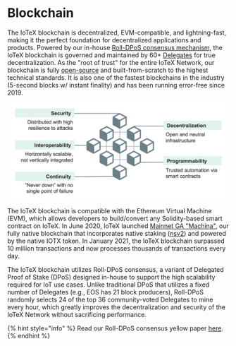 # Blockchain

The IoTeX blockchain is decentralized, EVM-compatible, and lightning-fast, making it the perfect foundation for decentralized applications and products. Powered by our in-house [Roll-DPoS consensus mechanism](https://res.cloudinary.com/dokc3pa1x/image/upload/v1559623484/Research%20Paper/Academic_Paper_Yellow_Paper.pdf), the IoTeX blockchain is governed and maintained by 60+ [Delegates](https://member.iotex.io/) for true decentralization. As the "root of trust" for the entire IoTeX Network, our blockchain is fully [open-source](https://github.com/iotexproject) and built-from-scratch to the highest technical standards. It is also one of the fastest blockchains in the industry \(5-second blocks w/ instant finality\) and has been running error-free since 2019.

![](../.gitbook/assets/image%20%2811%29.png)

The IoTeX blockchain is compatible with the Ethereum Virtual Machine \(EVM\), which allows developers to build/convert any Solidity-based smart contract on IoTeX. In June 2020, IoTeX launched [Mainnet GA "Machina"](https://medium.com/iotex/the-iotex-platform-optimized-for-the-internet-of-trusted-things-dd4f9240db59), our fully native blockchain that incorporates native staking \([nsv2](https://medium.com/@iotex/iotex-native-staking-v2-a-new-scalable-secure-and-flexible-design-31d709c2b20e)\) and powered by the native IOTX token. In January 2021, the IoTeX blockchain surpassed 10 million transactions and now processes thousands of transactions every day.

The IoTeX blockchain utilizes Roll-DPoS consensus, a variant of Delegated Proof of Stake \(DPoS\) designed in-house to support the high scalability required for IoT use cases. Unlike traditional DPoS that utilizes a fixed number of Delegates \(e.g., EOS has 21 block producers\), Roll-DPoS randomly selects 24 of the top 36 community-voted Delegates to mine every hour, which greatly improves the decentralization and security of the IoTeX Network without sacrificing performance.

{% hint style="info" %}
Read our Roll-DPoS consensus yellow paper [here](https://res.cloudinary.com/dokc3pa1x/image/upload/v1559623484/Research%20Paper/Academic_Paper_Yellow_Paper.pdf).
{% endhint %}

